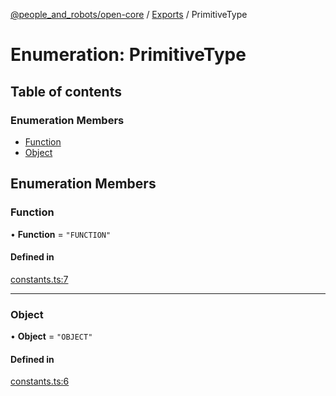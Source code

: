[@people_and_robots/open-core](../README.md) / [Exports](../modules.md) / PrimitiveType

# Enumeration: PrimitiveType

## Table of contents

### Enumeration Members

- [Function](PrimitiveType.md#function)
- [Object](PrimitiveType.md#object)

## Enumeration Members

### Function

• **Function** = ``"FUNCTION"``

#### Defined in

[constants.ts:7](https://github.com/Wisc-HCI/open-vp/blob/c25824e2/packages/open-core/src/constants.ts#L7)

___

### Object

• **Object** = ``"OBJECT"``

#### Defined in

[constants.ts:6](https://github.com/Wisc-HCI/open-vp/blob/c25824e2/packages/open-core/src/constants.ts#L6)
